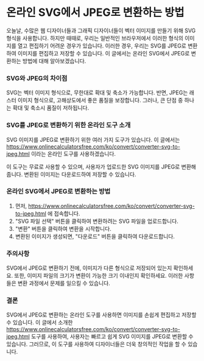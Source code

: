 온라인 SVG에서 JPEG로 변환하는 방법
=======================

오늘날, 수많은 웹 디자이너들과 그래픽 디자이너들이 벡터 이미지를 만들기 위해 SVG 형식을 사용합니다. 하지만 때때로, 우리는 일반적인 브라우저에서 이러한 형식의 이미지를 열고 편집하기 어려운 경우가 있습니다. 이러한 경우, 우리는 SVG를 JPEG로 변환하여 이미지를 편집하고 저장할 수 있습니다. 이 글에서는 온라인 SVG에서 JPEG로 변환하는 방법에 대해 알아보겠습니다.

### SVG와 JPEG의 차이점

SVG는 벡터 이미지 형식으로, 무한대로 확대 및 축소가 가능합니다. 반면, JPEG는 래스터 이미지 형식으로, 고해상도에서 좋은 품질을 보장합니다. 그러나, 큰 단점 중 하나는 확대 및 축소시 품질이 저하됩니다.

### SVG를 JPEG로 변환하기 위한 온라인 도구 소개

SVG 이미지를 JPEG로 변환하기 위한 여러 가지 도구가 있습니다. 이 글에서는 <https://www.onlinecalculatorsfree.com/ko/convert/converter-svg-to-jpeg.html> 이라는 온라인 도구를 사용하겠습니다.

이 도구는 무료로 사용할 수 있으며, 사용자가 업로드한 SVG 이미지를 JPEG로 변환해줍니다. 변환된 이미지는 다운로드하여 저장할 수 있습니다.

### 온라인 SVG에서 JPEG로 변환하는 방법

1. 먼저, <https://www.onlinecalculatorsfree.com/ko/convert/converter-svg-to-jpeg.html> 에 접속합니다.
2. "SVG 파일 선택" 버튼을 클릭하여 변환하려는 SVG 파일을 업로드합니다.
3. "변환" 버튼을 클릭하여 변환을 시작합니다.
4. 변환된 이미지가 생성되면, "다운로드" 버튼을 클릭하여 다운로드합니다.

### 주의사항

SVG에서 JPEG로 변환하기 전에, 이미지가 다른 형식으로 저장되어 있는지 확인하세요. 또한, 이미지 파일의 크기가 변환이 가능한 크기 이내인지 확인하세요. 이러한 사항들은 변환 과정에서 문제를 일으킬 수 있습니다.

### 결론

SVG에서 JPEG로 변환하는 온라인 도구를 사용하면 이미지를 손쉽게 편집하고 저장할 수 있습니다. 이 글에서 소개한 <https://www.onlinecalculatorsfree.com/ko/convert/converter-svg-to-jpeg.html> 도구를 사용하여, 사용자는 빠르고 쉽게 SVG 이미지를 JPEG로 변환할 수 있습니다. 그러므로, 이 도구를 사용하여 디자이너들은 더욱 창의적인 작업을 할 수 있습니다.